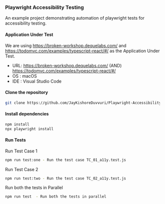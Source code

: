 ### Playwright Accessibility Testing

An example project demonstrating automation of playwright tests for accessibility testing.


#### Application Under Test

We are using https://broken-workshop.dequelabs.com/ and https://todomvc.com/examples/typescript-react/#/ as the Application Under Test. 

- URL: https://broken-workshop.dequelabs.com/ (AND) https://todomvc.com/examples/typescript-react/#/
- OS : macOS 
- IDE : Visual Studio Code

#### Clone the repository
```bash
git clone https://github.com/JayKishoreDuvvuri/Playwright-Accessibility-Testing.git
```

#### Install dependencies
```bash
npm install
npx playwright install
```

#### Run Tests

Run Test Case 1

```bash
npm run test:one - Run the test case TC_01_a11y.test.js
```

Run Test Case 2

```bash
npm run test:two - Run the test case TC_02_a11y.test.js
```

Run both the tests in Parallel 

```bash
npm run test  - Run both the tests in parallel
```